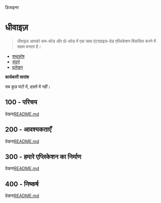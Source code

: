 डिजाइनर

# धीवाइज़

> धीवाइज़ आपको कम-कोड और प्रो-कोड में एक साथ एंटरप्राइज़-ग्रेड एप्लिकेशन विकसित करने में सक्षम बनाता है।

-   [शब्दकोष](./GLOSSARY.md)
-   [संदर्भ](./REFERENCES.md)
-   [प्रलेखन](./DOCUMENTATION.md)

**कार्यकारी सारांश**

सब कुछ घंटों में, हफ़्तों में नहीं।

## 100 - परिचय

देखना[README.md](./100/README.md)

## 200 - आवश्यकताएँ

देखना[README.md](./200/README.md)

## 300 - हमारे एप्लिकेशन का निर्माण

देखना[README.md](./300/README.md)

## 400 - निष्कर्ष

देखना[README.md](./400/README.md)
